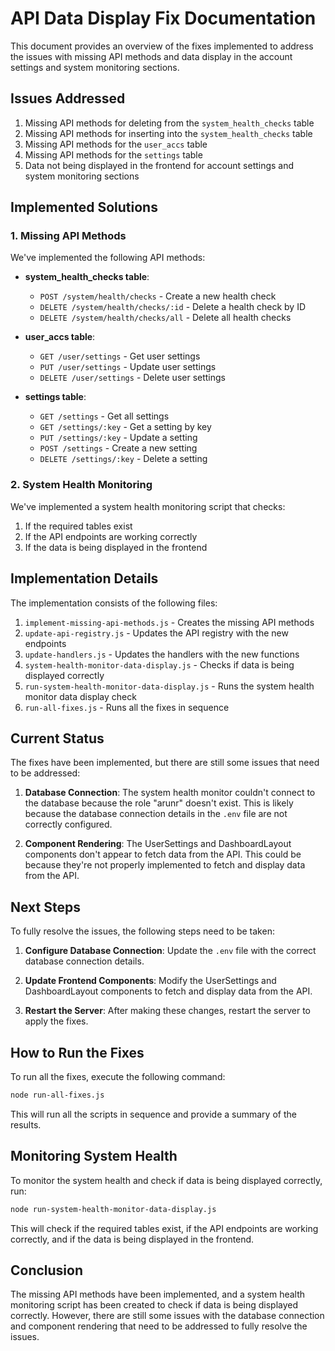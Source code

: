 # API Data Display Fix Documentation

This document provides an overview of the fixes implemented to address the issues with missing API methods and data display in the account settings and system monitoring sections.

## Issues Addressed

1. Missing API methods for deleting from the `system_health_checks` table
2. Missing API methods for inserting into the `system_health_checks` table
3. Missing API methods for the `user_accs` table
4. Missing API methods for the `settings` table
5. Data not being displayed in the frontend for account settings and system monitoring sections

## Implemented Solutions

### 1. Missing API Methods

We've implemented the following API methods:

- **system_health_checks table**:
  - `POST /system/health/checks` - Create a new health check
  - `DELETE /system/health/checks/:id` - Delete a health check by ID
  - `DELETE /system/health/checks/all` - Delete all health checks

- **user_accs table**:
  - `GET /user/settings` - Get user settings
  - `PUT /user/settings` - Update user settings
  - `DELETE /user/settings` - Delete user settings

- **settings table**:
  - `GET /settings` - Get all settings
  - `GET /settings/:key` - Get a setting by key
  - `PUT /settings/:key` - Update a setting
  - `POST /settings` - Create a new setting
  - `DELETE /settings/:key` - Delete a setting

### 2. System Health Monitoring

We've implemented a system health monitoring script that checks:

1. If the required tables exist
2. If the API endpoints are working correctly
3. If the data is being displayed in the frontend

## Implementation Details

The implementation consists of the following files:

1. `implement-missing-api-methods.js` - Creates the missing API methods
2. `update-api-registry.js` - Updates the API registry with the new endpoints
3. `update-handlers.js` - Updates the handlers with the new functions
4. `system-health-monitor-data-display.js` - Checks if data is being displayed correctly
5. `run-system-health-monitor-data-display.js` - Runs the system health monitor data display check
6. `run-all-fixes.js` - Runs all the fixes in sequence

## Current Status

The fixes have been implemented, but there are still some issues that need to be addressed:

1. **Database Connection**: The system health monitor couldn't connect to the database because the role "arunr" doesn't exist. This is likely because the database connection details in the `.env` file are not correctly configured.

2. **Component Rendering**: The UserSettings and DashboardLayout components don't appear to fetch data from the API. This could be because they're not properly implemented to fetch and display data from the API.

## Next Steps

To fully resolve the issues, the following steps need to be taken:

1. **Configure Database Connection**: Update the `.env` file with the correct database connection details.

2. **Update Frontend Components**: Modify the UserSettings and DashboardLayout components to fetch and display data from the API.

3. **Restart the Server**: After making these changes, restart the server to apply the fixes.

## How to Run the Fixes

To run all the fixes, execute the following command:

```bash
node run-all-fixes.js
```

This will run all the scripts in sequence and provide a summary of the results.

## Monitoring System Health

To monitor the system health and check if data is being displayed correctly, run:

```bash
node run-system-health-monitor-data-display.js
```

This will check if the required tables exist, if the API endpoints are working correctly, and if the data is being displayed in the frontend.

## Conclusion

The missing API methods have been implemented, and a system health monitoring script has been created to check if data is being displayed correctly. However, there are still some issues with the database connection and component rendering that need to be addressed to fully resolve the issues.
